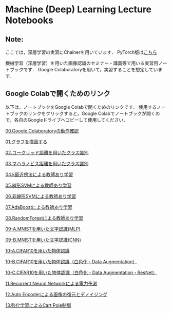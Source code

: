 # Machine (Deep) Learning Lecture Notebooks

## Note:
ここでは，深層学習の実習にChainerを用いています．
PyTorch版は[こちら](https://github.com/machine-perception-robotics-group/GoogleColabNotebooks/tree/pytorch/MLDL_lecture_notebooks)


機械学習（深層学習）を用いた画像認識のセミナー・講義等で用いる実習用ノートブックです．
Google Colaboratoryを用いて，実習することを想定しています．


## Google Colabで開くためのリンク

以下は，ノートブックをGoogle Colabで開くためのリンクです．
使用するノートブックのリンクをクリックすると，Google Colabでノートブックが開くので，各自のGoogleドライブへコピーして使用してください．

[00.Google Colaboratoryの動作確認](https://colab.research.google.com/github/machine-perception-robotics-group/GoogleColabNotebooks/blob/pytorch/MLDL_lecture_notebooks/00_operation_check_of_google_colab.ipynb)

[01.グラフを描画する](https://colab.research.google.com/github/machine-perception-robotics-group/GoogleColabNotebooks/blob/pytorch/MLDL_lecture_notebooks/01_drawing_graph.ipynb)

[02.ユークリッド距離を用いたクラス識別](https://colab.research.google.com/github/machine-perception-robotics-group/GoogleColabNotebooks/blob/pytorch/MLDL_lecture_notebooks/02_classification_by_euclidean_distance.ipynb)

[03.マハラノビス距離を用いたクラス識別](https://colab.research.google.com/github/machine-perception-robotics-group/GoogleColabNotebooks/blob/pytorch/MLDL_lecture_notebooks/03_classification_by_mahalanobis_distance.ipynb)

[04.k最近傍法による教師あり学習](https://colab.research.google.com/github/machine-perception-robotics-group/GoogleColabNotebooks/blob/pytorch/MLDL_lecture_notebooks/04_supervised_learning_by_k-nearest_neighbor.ipynb)

[05.線形SVMによる教師あり学習](https://colab.research.google.com/github/machine-perception-robotics-group/GoogleColabNotebooks/blob/pytorch/MLDL_lecture_notebooks/05_supervised_learning_by_linear_svm.ipynb)

[06.非線形SVMによる教師あり学習](https://colab.research.google.com/github/machine-perception-robotics-group/GoogleColabNotebooks/blob/pytorch/MLDL_lecture_notebooks/06_supervised_learning_by_nonliear_svm.ipynb)

[07.AdaBoostによる教師あり学習](https://colab.research.google.com/github/machine-perception-robotics-group/GoogleColabNotebooks/blob/pytorch/MLDL_lecture_notebooks/07_supervised_learning_by_adaboost.ipynb)

[08.RandomForestによる教師あり学習](https://colab.research.google.com/github/machine-perception-robotics-group/GoogleColabNotebooks/blob/pytorch/MLDL_lecture_notebooks/08_supervised_learning_by_random_forest.ipynb)

[09-A.MNISTを用いた文字認識(MLP)](https://colab.research.google.com/github/machine-perception-robotics-group/GoogleColabNotebooks/blob/pytorch/MLDL_lecture_notebooks/09-A_hand_written_digit_classification_with_mnist_NLP.ipynb)

[09-B.MNISTを用いた文字認識(CNN)](https://colab.research.google.com/github/machine-perception-robotics-group/GoogleColabNotebooks/blob/pytorch/MLDL_lecture_notebooks/09-B_hand_written_digit_classification_with_mnist_CNN.ipynb)

[10-A.CIFAR10を用いた物体認識](https://colab.research.google.com/github/machine-perception-robotics-group/GoogleColabNotebooks/blob/pytorch/MLDL_lecture_notebooks/10-A_objecct_classification_with_cifar10.ipynb)

[10-B.CIFAR10を用いた物体認識（白色化・Data Augmentation）](https://colab.research.google.com/github/machine-perception-robotics-group/GoogleColabNotebooks/blob/pytorch/MLDL_lecture_notebooks/10-B_objecct_classification_with_cifar10_whitening_augmentation.ipynb)

[10-C.CIFAR10を用いた物体認識（白色化・Data Augmentation・ResNet）](https://colab.research.google.com/github/machine-perception-robotics-group/GoogleColabNotebooks/blob/pytorch/MLDL_lecture_notebooks/10-C_objecct_classification_with_cifar10_whitening_augmentation_resnet.ipynb)

[11.Recurrent Neural Networkによる電力予測](https://colab.research.google.com/github/machine-perception-robotics-group/GoogleColabNotebooks/blob/pytorch/MLDL_lecture_notebooks/11_power_prediction_by_recurrent_neural_network.ipynb)

[12.Auto Encoderによる画像の復元とデノイジング](https://colab.research.google.com/github/machine-perception-robotics-group/GoogleColabNotebooks/blob/pytorch/MLDL_lecture_notebooks/12_image_reconstruction_denoising_by_autoencoder.ipynb)

[13.強化学習によるCart Pole制御](https://colab.research.google.com/github/machine-perception-robotics-group/GoogleColabNotebooks/blob/pytorch/MLDL_lecture_notebooks/13_cart_pole_control_by_deep_reinforcement_learning.ipynb)
